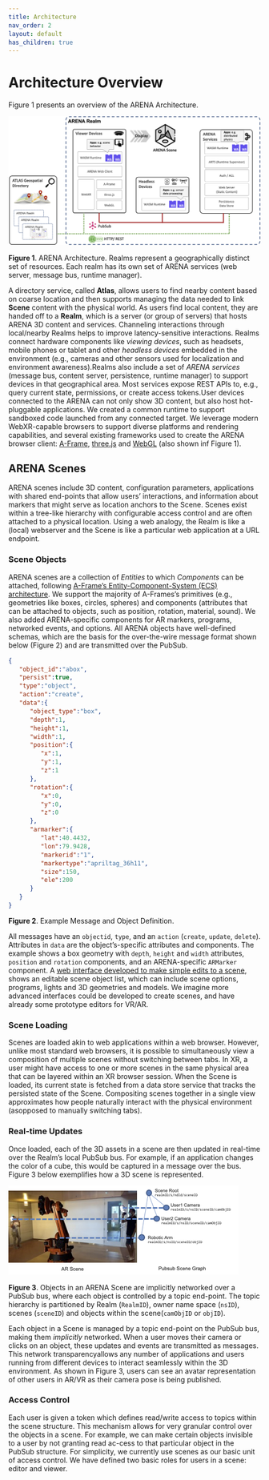 ```yaml
---
title: Architecture
nav_order: 2
layout: default
has_children: true
---
```


# Architecture Overview

Figure 1 presents an overview of the ARENA Architecture.

![img](../../assets/img/architecture/arch.png)

**Figure 1**. ARENA Architecture. Realms represent a geographically distinct set of resources. Each realm has its own set of ARENA services (web server, message bus, runtime manager).

A directory service, called <b>Atlas</b>, allows users to find nearby content based on coarse location and then supports managing the data needed to link <b>Scene</b> content with the physical world. As users find local content, they  are  handed  off  to  a <b>Realm</b>,  which  is  a  server  (or  group  of servers) that hosts ARENA 3D content and services. Channeling interactions through local/nearby Realms helps to improve latency-sensitive interactions. Realms connect hardware components like <i>viewing devices</i>, such as headsets, mobile phones or tablet and other <i>headless devices</i> embedded in the environment (e.g., cameras and other  sensors  used  for  localization  and  environment  awareness).Realms also include a set of <i>ARENA services</i> (message bus, content server,  persistence,  runtime manager) to support devices in that geographical area. Most services expose REST APIs to, e.g., query current state, permissions, or create access tokens.User devices connected to the ARENA can not only show 3D content, but also host hot-pluggable applications. We created a common runtime to support sandboxed code launched from any connected target. We leverage modern WebXR-capable browsers to support diverse platforms and rendering capabilities, and several existing frameworks used to create the ARENA browser client: [A-Frame](https://aframe.io/), [three.js](https://threejs.org/) and [WebGL](https://developer.mozilla.org/en-US/docs/Web/API/WebGL_API) (also shown inf Figure 1).

## ARENA Scenes

ARENA scenes include 3D content, configuration parameters, applications with shared end-points that allow users’ interactions, and information about markers that might serve as location anchors to the Scene. Scenes exist within a tree-like hierarchy with configurable access control and are often attached to a physical location. Using a web analogy, the Realm is like a (local) webserver and the Scene is like a particular web application at a URL endpoint.

### Scene Objects
ARENA  scenes  are  a  collection  of  <i>Entities</i>  to which <i>Components</i> can be attached, following [A-Frame’s Entity-Component-System (ECS) architecture](https://aframe.io/docs/1.2.0/introduction/entity-component-system.html). We support the majority of A-Frames’s primitives (e.g., geometries like boxes, circles, spheres) and components (attributes that can be attached to objects, such as position, rotation, material, sound). We also added ARENA-specific components for AR markers, programs, networked events, and options. All ARENA objects have well-defined schemas, which are the basis for the over-the-wire message format shown below (Figure 2) and are transmitted over the PubSub.

```json
{
   "object_id":"abox",
   "persist":true,
   "type":"object",
   "action":"create",
   "data":{
      "object_type":"box",
      "depth":1,
      "height":1,
      "width":1,
      "position":{
         "x":1,
         "y":1,
         "z":1
      },
      "rotation":{
         "x":0,
         "y":0,
         "z":0
      },
      "armarker":{
         "lat":40.4432,
         "lon":79.9428,
         "markerid":"1",
         "markertype":"apriltag_36h11",
         "size":150,
         "ele":200
      }
   }
}
```
**Figure 2**. Example Message and Object Definition.

All messages have an ```objectid```, ```type```, and an ```action``` (```create```, ```update```, ```delete```). Attributes in ```data``` are the object’s-specific attributes and components. The example shows a box geometry with ```depth```, ```height``` and ```width``` attributes, ```position``` and ```rotation``` components, and an ARENA-specific ```ARMarker``` component.  A [web interface developed to make simple edits to a scene](/content/overview/build.html), shows an editable scene object list, which can include scene options, programs, lights and 3D geometries and models. We imagine more advanced interfaces could be developed to create scenes, and have already some prototype editors for VR/AR.

### Scene Loading
Scenes are loaded akin to web applications within a web browser. However, unlike most standard web browsers, it is possible to simultaneously view a composition of multiple scenes without switching between tabs. In XR, a user might have access to one or more scenes in the same physical area that can be layered within an XR browser session. When the Scene is loaded, its current state is fetched from a data store service that tracks the persisted state of the Scene. Compositing scenes together in a single view approximates how people naturally interact with the physical environment (asopposed to manually switching tabs).

### Real-time Updates
Once loaded, each of the 3D assets in a scene are then updated in real-time over the Realm’s local PubSub bus. For example, if an application changes the color of a cube, this would be captured in a message over the bus. Figure 3 below exemplifies how a 3D scene is represented.

![img](../../assets/img/architecture/scene-pubsub.png)

**Figure 3**. Objects in an ARENA Scene are implicitly networked over a PubSub bus, where each object is controlled by a topic end-point. The topic hierarchy is partitioned by Realm (```RealmID```), owner name space (```nsID```), scenes (```sceneID```) and objects within the scene(```camObjID``` or ```objID```).

Each object in a Scene is managed by a topic end-point on the PubSub bus, making them <i>implicitly</i> networked. When a user moves their camera or clicks on an object, these updates and events are transmitted as messages. This network transparencyallows any number of applications and users running from different devices to interact seamlessly within the 3D environment. As shown in Figure 3, users can see an avatar representation of other users in AR/VR as their camera pose is being published.

### Access Control
Each user is given a token which defines read/write access to topics within the scene structure. This mechanism allows for very granular control over the objects in a scene. For example, we can make certain objects invisible to a user by not granting read ac-cess to that particular object in the PubSub structure. For simplicity, we currently use scenes as our basic unit of access control. We have defined two basic roles for users in a scene: editor and viewer.
